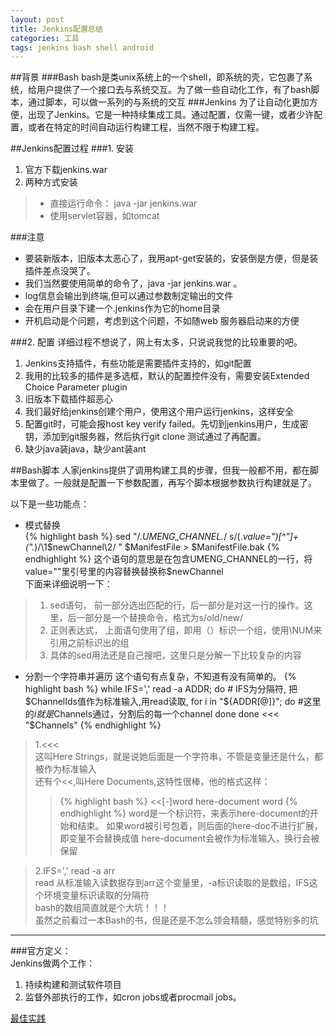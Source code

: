 ```yaml
---
layout: post
title: Jenkins配置总结
categories: 工具 
tags: jenkins bash shell android
---
```


##背景
###Bash
bash是类unix系统上的一个shell，即系统的壳，它包裹了系统，给用户提供了一个接口去与系统交互。为了做一些自动化工作，有了bash脚本，通过脚本，可以做一系列的与系统的交互
###Jenkins
为了让自动化更加方便，出现了Jenkins。它是一种持续集成工具。通过配置，仅需一键，或者少许配置，或者在特定的时间自动运行构建工程，当然不限于构建工程。  

##Jenkins配置过程
###1. 安装

1. 官方下载jenkins.war
2. 两种方式安装

>  * 直接运行命令：
java -jar jenkins.war
>  * 使用servlet容器，如tomcat

###注意
* 要装新版本，旧版本太恶心了，我用apt-get安装的，安装倒是方便，但是装插件差点没哭了。
* 我们当然要使用简单的命令了，java -jar jenkins.war 。
* log信息会输出到终端,但可以通过参数制定输出的文件
* 会在用户目录下建一个.jenkins作为它的home目录
* 开机启动是个问题，考虑到这个问题，不如随web 服务器启动来的方便  


###2. 配置
详细过程不想说了，网上有太多，只说说我觉的比较重要的吧。  

1. Jenkins支持插件，有些功能是需要插件支持的，如git配置
2. 我用的比较多的插件是多选框，默认的配置控件没有，需要安装Extended Choice Parameter plugin
3. 旧版本下载插件超恶心
4. 我们最好给jenkins创建个用户，使用这个用户运行jenkins，这样安全
5. 配置git时，可能会报host key verify failed。先切到jenkins用户，生成密钥，添加到git服务器，然后执行git clone 测试通过了再配置。
6. 缺少java装java，缺少ant装ant

##Bash脚本
人家jenkins提供了调用构建工具的步骤，但我一般都不用，都在脚本里做了。一般就是配置一下参数配置，再写个脚本根据参数执行构建就是了。

以下是一些功能点：
  
* 模式替换  
{% highlight bash %}
sed  "/.*UMENG_CHANNEL.*/ s/\(.*value=\"\)[^\"]\+\(\".*\)/\1$newChannel\2/ " $ManifestFile > $ManifestFile.bak  
{% endhighlight %}
这个语句的意思是在包含UMENG_CHANNEL的一行，将value=""里引号里的内容替换替换称$newChannel  
下面来详细说明一下：  
> 1. sed语句， 前一部分选出匹配的行，后一部分是对这一行的操作。这里，后一部分是一个替换命令，格式为s/old/new/
> 2. 正则表达式，  上面语句使用了组，即用（）标识一个组，使用\NUM来引用之前标识出的组  
> 3. 具体的sed用法还是自己搜吧，这里只是分解一下比较复杂的内容  


* 分割一个字符串并遍历 这个语句有点复杂，不知道有没有简单的。
{% highlight bash %}
while IFS=',' read -a ADDR; do  # IFS为分隔符, 把$ChannelIds值作为标准输入,用read读取,  
    for i in "${ADDR[@]}"; do
        #这里的$i就是$Channels通过，分割后的每一个channel
    done
done <<< "$Channels"
{% endhighlight %}
> 1.<<<  
这叫Here Strings，就是说她后面是一个字符串，不管是变量还是什么，都被作为标准输入  
还有个<<,叫Here Documents,这特性很棒，他的格式这样：
> > {% highlight bash %}
<<[-]word
    here-document
word
{% endhighlight %}
> > word是一个标识符，来表示here-document的开始和结束。  如果word被引号包着，则后面的here-doc不进行扩展，即变量不会替换成值
here-document会被作为标准输入，换行会被保留  
  
> 2.IFS=',' read -a arr  
read 从标准输入读数据存到arr这个变量里，-a标识读取的是数组，IFS这个环境变量标识读取的分隔符   
bash的数组简直就是个大坑！！！  
虽然之前看过一本Bash的书，但是还是不怎么领会精髓，感觉特别多的坑  

---
###官方定义：  
Jenkins做两个工作：  

1. 持续构建和测试软件项目
2. 监督外部执行的工作，如cron jobs或者procmail jobs。

[最佳实践](https://wiki.jenkins-ci.org/display/JENKINS/Jenkins+Best+Practices)
